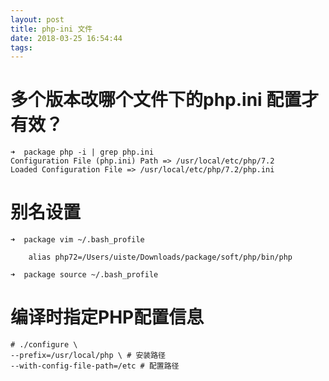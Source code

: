 ```yaml
---
layout: post
title: php-ini 文件
date: 2018-03-25 16:54:44
tags:
---
```


# 多个版本改哪个文件下的php.ini 配置才有效？
```
➜  package php -i | grep php.ini
Configuration File (php.ini) Path => /usr/local/etc/php/7.2
Loaded Configuration File => /usr/local/etc/php/7.2/php.ini
```

# 别名设置
```
➜  package vim ~/.bash_profile

	alias php72=/Users/uiste/Downloads/package/soft/php/bin/php

➜  package source ~/.bash_profile
```

# 编译时指定PHP配置信息
```
# ./configure \
--prefix=/usr/local/php \ # 安装路径
--with-config-file-path=/etc # 配置路径
```
